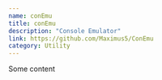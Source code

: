 ```yaml
---
name: conEmu
title: conEmu
description: "Console Emulator"
link: https://github.com/Maximus5/ConEmu
category: Utility
---
```


Some content
